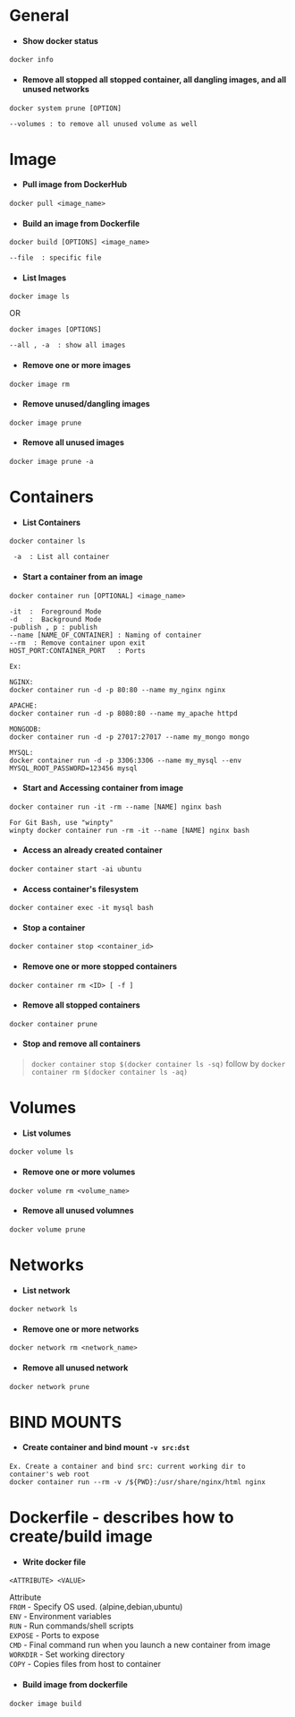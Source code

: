 # General 
* #### Show docker status 
``` 
docker info
```
* #### Remove all stopped all stopped container, all dangling images, and all unused networks
```
docker system prune [OPTION]

--volumes : to remove all unused volume as well
```

<!--  END OF GENERAL -------------------------------------------------------------->



# Image

* #### Pull image from DockerHub 
```
docker pull <image_name>
```

* #### Build an image from Dockerfile 
```
docker build [OPTIONS] <image_name>

--file  : specific file 
```

* #### List Images 
```
docker image ls  
```
OR  
```
docker images [OPTIONS]

--all , -a  : show all images 
```

* #### Remove one or more images 
```
docker image rm 
```
* #### Remove unused/dangling images 
```
docker image prune 
```
* #### Remove all unused images 
```
docker image prune -a
```

<!--  END OF IMAGE -------------------------------------------------------------->
 
 
 
# Containers 
* #### List Containers 
```
docker container ls  

 -a  : List all container 
```
* #### Start a container from an image 
```
docker container run [OPTIONAL] <image_name>

-it  :  Foreground Mode 
-d   :  Background Mode
-publish , p : publish 
--name [NAME_OF_CONTAINER] : Naming of container 
--rm  : Remove container upon exit 
HOST_PORT:CONTAINER_PORT   : Ports 

Ex:

NGINX:
docker container run -d -p 80:80 --name my_nginx nginx

APACHE:
docker container run -d -p 8080:80 --name my_apache httpd 

MONGODB:
docker container run -d -p 27017:27017 --name my_mongo mongo 

MYSQL:
docker container run -d -p 3306:3306 --name my_mysql --env MYSQL_ROOT_PASSWORD=123456 mysql 
```
* #### Start and Accessing container from image 
```
docker container run -it -rm --name [NAME] nginx bash 

For Git Bash, use "winpty"
winpty docker container run -rm -it --name [NAME] nginx bash 
```
* #### Access an already created  container 
```
docker container start -ai ubuntu 
```
* #### Access container's filesystem 
```
docker container exec -it mysql bash
```
* #### Stop a container 
```
docker container stop <container_id>
```
* #### Remove one or more stopped containers 
```
docker container rm <ID> [ -f ]
```
* #### Remove all stopped containers 
```
docker container prune 
```
* #### Stop and remove all containers 
>`docker container stop $(docker container ls -sq)` follow by `docker container rm $(docker container ls -aq)`


<!--  END OF CONTAINER -------------------------------------------------------------->


# Volumes 
* #### List volumes  
```
docker volume ls
```
* #### Remove one or more volumes 
```
docker volume rm <volume_name>
```
* #### Remove all unused volumnes 
```
docker volume prune 
```


<!--  END OF VOLUME -------------------------------------------------------------->


# Networks 
* #### List network
```
docker network ls 
```
* #### Remove one or more networks 
```
docker network rm <network_name>
```
* #### Remove all unused network 
```
docker network prune
```

<!--  END OF NETWORKS -------------------------------------------------------------->

# BIND MOUNTS 
* #### Create container and bind mount `-v src:dst`
```
Ex. Create a container and bind src: current working dir to container's web root 
docker container run --rm -v /${PWD}:/usr/share/nginx/html nginx 
```

<!--  END OF BIND MOUNTS -------------------------------------------------------------->

# Dockerfile - describes how to create/build image
* #### Write docker file 
```
<ATTRIBUTE> <VALUE>
```
Attribute  
`FROM` - Specify OS used. (alpine,debian,ubuntu)  
`ENV` - Environment variables   
`RUN` - Run commands/shell scripts  
`EXPOSE` - Ports to expose   
`CMD` - Final command run when you launch a new container from image   
`WORKDIR` - Set working directory   
`COPY` - Copies files from host to container   


* #### Build image from dockerfile 
```
docker image build 
```


<!--  END OF DockerFile -------------------------------------------------------------->
